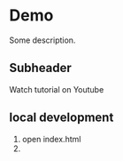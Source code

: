 # Demo

Some description.

## Subheader

Watch tutorial on Youtube

## local development

1. open index.html
2.

